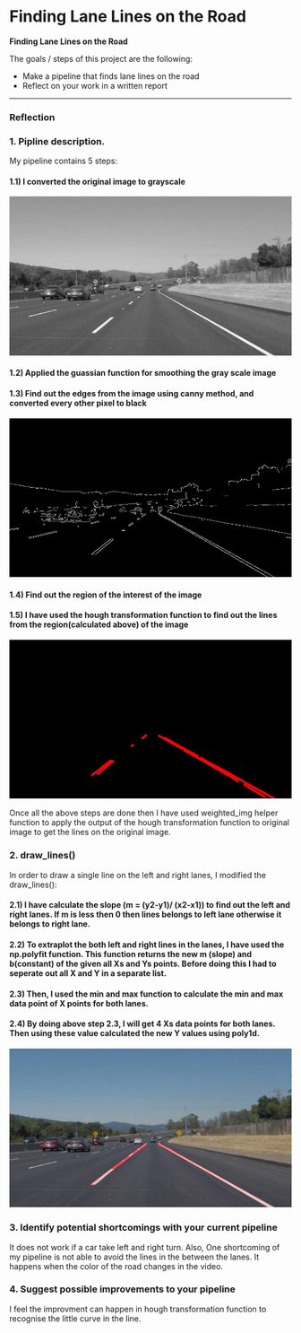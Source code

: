 # **Finding Lane Lines on the Road** 

**Finding Lane Lines on the Road**

The goals / steps of this project are the following:
* Make a pipeline that finds lane lines on the road
* Reflect on your work in a written report


[//]: # (Image References)

[image1]: ./pipeline_steps/gray.jpg "Grayscale"
[image2]: ./pipeline_steps/edge.jpg "Edges"
[image3]: ./pipeline_steps/extraploted_solidWhiteCurve.jpg "Extrapolate"
[image4]: ./pipeline_steps/line_img.jpg "Lanes only"

---

### Reflection

### 1. Pipline description.
My pipeline contains 5 steps:
 #### 1.1) I converted the original image to grayscale
 ![alt text][image1]
 #### 1.2) Applied the guassian function for smoothing the gray scale image
 #### 1.3) Find out the edges from the image using canny method, and converted every other pixel to black
 ![alt text][image2]
 #### 1.4) Find out the region of the interest of the image
 #### 1.5) I have used the hough transformation function to find out the lines from the region(calculated above) of the image
 ![alt text][image4]

Once all the above steps are done then I have used weighted_img helper function to apply the output of the hough transformation function to original image to get the lines on the original image.

### 2. draw_lines()
In order to draw a single line on the left and right lanes, I modified the draw_lines():
#### 2.1) I have calculate the slope (m = (y2-y1)/ (x2-x1)) to find out the left and right lanes. If m is less then 0 then lines belongs to left lane otherwise it belongs to right lane.
#### 2.2) To extraplot the both left and right lines in the lanes, I have used the np.polyfit function. This function returns the new m (slope) and b(constant) of the given all Xs and Ys points. Before doing this I had to seperate out all X and Y in a separate list.
#### 2.3) Then, I used the min and max function to calculate the min and max data point of X points for both lanes.
#### 2.4) By doing above step 2.3, I will get 4 Xs data points for both lanes. Then using these value calculated the new Y values using poly1d.


![alt text][image3]


### 3. Identify potential shortcomings with your current pipeline
It does not work if a car take left and right turn. Also, One shortcoming of my pipeline is not able to avoid the lines in the between the lanes. It happens when the color of the road changes in the video.

### 4. Suggest possible improvements to your pipeline
I feel the improvment can happen in hough transformation function to recognise the little curve in the line.
